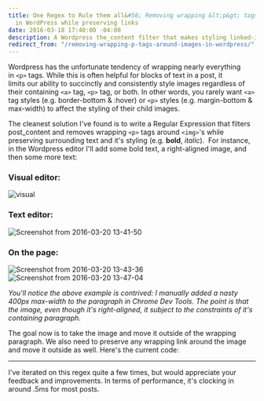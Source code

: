 ```yaml
---
title: One Regex to Rule them all&#58; Removing wrapping &lt;p&gt; tags around images
  in WordPress while preserving links
date: 2016-03-18 17:40:00 -04:00
description: A Wordpress the_content filter that makes styling linked-images sane
redirect_from: "/removing-wrapping-p-tags-around-images-in-wordpress/"
---
```


Wordpress has the unfortunate tendency of wrapping nearly everything in `<p>` tags. While this is often helpful for blocks of text in a post, it limits our ability to succinctly and consistently style images regardless of their containing `<a>` tag, `<p>` tag, or both. In other words, you rarely want `<a>` tag styles (e.g. border-bottom & :hover) or `<p>` styles (e.g. margin-bottom & max-width) to affect the styling of their child images. 

The cleanest solution I've found is to write a Regular Expression that filters post_content and removes wrapping `<p>` tags around `<img>`'s while preserving surrounding text and it's styling (e.g. **bold**, _italic_).  For instance, in the Wordpress editor I'll add some bold text, a right-aligned image, and then some more text:

### Visual editor:

![visual]({{site.baseurl}}assets/images/visual.png)

### Text editor:

![Screenshot from 2016-03-20 13-41-50]({{site.baseurl}}assets/images/Screenshot-from-2016-03-20-13-41-50.png)

### On the page:

![Screenshot from 2016-03-20 13-43-36]({{site.baseurl}}assets/images/Screenshot-from-2016-03-20-13-43-36.png) 
![Screenshot from 2016-03-20 13-47-04]({{site.baseurl}}assets/images/Screenshot-from-2016-03-20-13-47-04.png) 

_You'll notice the above example is contrived: I manually added a nasty 400px max-width to the paragraph in Chrome Dev Tools. The point is that the image, even though it's right-aligned, it subject to the constraints of it's containing paragraph._ 

The goal now is to take the image and move it outside of the wrapping paragraph. We also need to preserve any wrapping link around the image and move it outside as well. Here's the current code: 

<script src="https://gist.github.com/pranksinatra/e47aff47bfa093091563.js"></script>

***

I've iterated on this regex quite a few times, but would appreciate your feedback and improvements. In terms of performance, it's clocking in around .5ms for most posts.